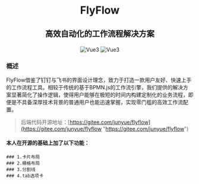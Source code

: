 # <p align="center"><strong> FlyFlow </strong></p>
## <p align="center"><strong>高效自动化的工作流程解决方案</strong></p>
<p align="center">
      <img src="https://img.shields.io/badge/Vue-3.4.3-orange" alt="Vue3"/>
    <img src="https://img.shields.io/badge/ElementPlus-2.4.3-orange" alt="Vue3"/>

</p>

### 概述

FlyFlow借鉴了钉钉与飞书的界面设计理念，致力于打造一款用户友好、快速上手的工作流程工具。相较于传统的基于BPMN.js的工作流引擎，我们提供的解决方案显著简化了操作逻辑，使得用户能够在极短的时间内构建定制化的业务流程，即便是不具备深厚技术背景的普通用户也能迅速掌握，实现零门槛的高效工作流配置。

> 后端代码开源地址：[https://gitee.com/junyue/flyflow](https://gitee.com/junyue/flyflow "https://gitee.com/junyue/flyflow")

#### 本人在开源的基础上加了以下功能：
    ### 1.卡片布局
    ### 2.栅格布局
    ### 3.分割线
    ### 4.tab选项卡




